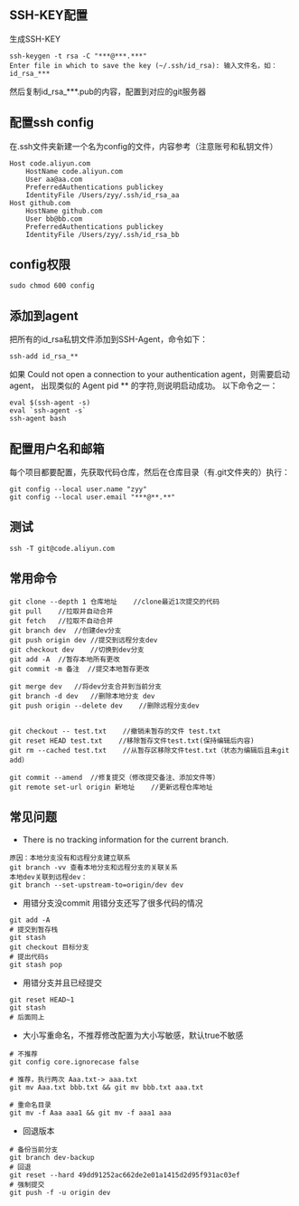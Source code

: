 ## SSH-KEY配置

生成SSH-KEY
```
ssh-keygen -t rsa -C "***@***.***"
Enter file in which to save the key (~/.ssh/id_rsa): 输入文件名，如：id_rsa_***
```
然后复制id_rsa_***.pub的内容，配置到对应的git服务器

## 配置ssh config
在.ssh文件夹新建一个名为config的文件，内容参考（注意账号和私钥文件）
```
Host code.aliyun.com
    HostName code.aliyun.com
    User aa@aa.com
    PreferredAuthentications publickey
    IdentityFile /Users/zyy/.ssh/id_rsa_aa
Host github.com
    HostName github.com
    User bb@bb.com
    PreferredAuthentications publickey
    IdentityFile /Users/zyy/.ssh/id_rsa_bb
```

## config权限
```
sudo chmod 600 config
```

## 添加到agent
把所有的id_rsa私钥文件添加到SSH-Agent，命令如下：
```
ssh-add id_rsa_**
```
如果 Could not open a connection to your authentication agent，则需要启动agent，
出现类似的 Agent pid ** 的字符,则说明启动成功。
以下命令之一：
```
eval $(ssh-agent -s)
eval `ssh-agent -s`
ssh-agent bash
```

## 配置用户名和邮箱
每个项目都要配置，先获取代码仓库，然后在仓库目录（有.git文件夹的）执行：
```
git config --local user.name "zyy"
git config --local user.email "***@**.**"
```

## 测试
```
ssh -T git@code.aliyun.com
```

## 常用命令
```
git clone --depth 1 仓库地址    //clone最近1次提交的代码
git pull    //拉取并自动合并
git fetch   //拉取不自动合并
git branch dev  //创建dev分支
git push origin dev //提交到远程分支dev
git checkout dev    //切换到dev分支
git add -A  //暂存本地所有更改
git commit -m 备注  //提交本地暂存更改

git merge dev   //将dev分支合并到当前分支
git branch -d dev   //删除本地分支 dev
git push origin --delete dev    //删除远程分支dev


git checkout -- test.txt    //撤销未暂存的文件 test.txt
git reset HEAD test.txt    //移除暂存文件test.txt(保持编辑后内容)
git rm --cached test.txt    //从暂存区移除文件test.txt（状态为编辑后且未git add）

git commit --amend  //修复提交（修改提交备注、添加文件等）
git remote set-url origin 新地址    //更新远程仓库地址

```

## 常见问题
- There is no tracking information for the current branch.
```text
原因：本地分支没有和远程分支建立联系
git branch -vv 查看本地分支和远程分支的关联关系
本地dev关联到远程dev：
git branch --set-upstream-to=origin/dev dev
```

- 用错分支没commit
用错分支还写了很多代码的情况
```shell
git add -A
# 提交到暂存栈
git stash
git checkout 目标分支
# 提出代码s
git stash pop
```

- 用错分支并且已经提交
```shell
git reset HEAD~1 
git stash
# 后面同上
```

- 大小写重命名，不推荐修改配置为大小写敏感，默认true不敏感

```shell
# 不推荐
git config core.ignorecase false

# 推荐，执行两次 Aaa.txt-> aaa.txt
git mv Aaa.txt bbb.txt && git mv bbb.txt aaa.txt

# 重命名目录
git mv -f Aaa aaa1 && git mv -f aaa1 aaa
```

- 回退版本

```shell
# 备份当前分支
git branch dev-backup
# 回退
git reset --hard 49dd91252ac662de2e01a1415d2d95f931ac03ef
# 强制提交
git push -f -u origin dev 
```

